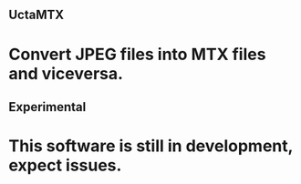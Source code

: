 ## UctaMTX
# Convert JPEG files into MTX files and viceversa.
## Experimental
# This software is still in development, expect issues.
